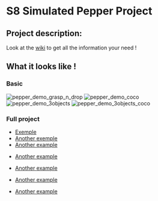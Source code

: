 # S8 Simulated Pepper Project

## Project description:
Look at the [wiki](https://github.com/cpe-majeure-robotique/Projet-pepper-sim-4A/wiki) to get all the information your need !


## What it looks like !

### Basic

![pepper_demo_grasp_n_drop](https://github.com/cpe-majeure-robotique/S8-Simulated-Pepper-Project/blob/master/images/pepper_demo_grasp_n_drop.gif)
![pepper_demo_coco](https://github.com/cpe-majeure-robotique/S8-Simulated-Pepper-Project/blob/master/images/duck_coco.png)
![pepper_demo_3objects](https://github.com/cpe-majeure-robotique/S8-Simulated-Pepper-Project/blob/master/images/pepper_3_objects.png)
![pepper_demo_3objects_coco](https://github.com/cpe-majeure-robotique/S8-Simulated-Pepper-Project/blob/master/images/pepper_3_objects_coco.png)


### Full project

- [Exemple](https://www.youtube.com/watch?v=JjFhL1Lx0Cc)
- [Another exemple](https://youtu.be/umEVdLn2hA4) 
- [Another example](https://youtu.be/TztAil6PtAA)
<!--- - [Another example](https://www.youtube.com/watch?v=FWAd5vh8Plw)--->
- [Another example](https://youtu.be/yuTVGPfs1e8)
- [Another example](https://youtu.be/Uy1oElFrFmc)

- [Another example](https://www.youtube.com/watch?v=VzGtq0Ium-w)
- [Another example](https://www.youtube.com/watch?v=kCZLIDhtgcY)
  

